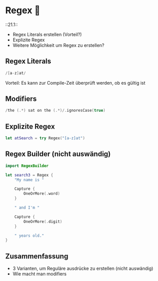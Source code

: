 # Regex 🧿
::21.1::

- Regex Literals erstellen (Vorteil?)
- Explizite Regex
- Weitere Möglichkeit um Regex zu erstellen?


## Regex Literals


```swift
/[a-z]at/
```

Vorteil: Es kann zur Compile-Zeit überprüft werden, ob es gültig ist

## Modifiers

```swift
/the (.*) sat on the (.*)/.ignoresCase(true)
```

## Explizite Regex


```swift
let atSearch = try Regex("[a-z]at")
```

## Regex Builder (nicht auswändig)

```swift
import RegexBuilder

let search3 = Regex {
    "My name is "

    Capture {
        OneOrMore(.word)
    }

    " and I'm "

    Capture {
        OneOrMore(.digit)
    }

    " years old."
}
```

## Zusammenfassung
- 3 Varianten, um Reguläre ausdrücke zu erstellen (nicht auswändig)
- Wie macht man modifiers